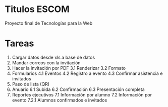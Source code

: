 # Titulos ESCOM
Proyecto final de Tecnologías para la Web 

# Tareas
1. Cargar datos desde xls a base de datos
2. Mandar correos con la invitación 
3. Hacer la invitación por PDF
  3.1 Renderizar
  3.2 Formato
4. Formularios
  4.1 Eventos
  4.2 Registro a evento
  4.3 Confirmar asistencia e invitados
5. Paso de lista (QR)
6. Anuario
  6.1 Subida
  6.2 Confirmación
  6.3 Presentación completa
7. Reportes ejecutivos
  7.1 Información por alumno
  7.2 Información por evento 
    7.2.1 Alumnos confirmados e invitados
